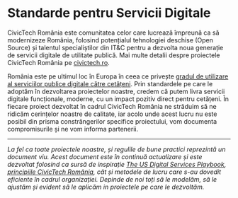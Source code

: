 # Standarde pentru Servicii Digitale

CivicTech România este comunitatea celor care lucrează împreună ca să modernizeze România, folosind potențialul tehnologiei deschise (Open Source) și talentul specialiștilor din IT&C pentru a dezvolta noua generație de servicii digitale de utilitate publică. Mai multe detalii despre proiectele CivicTech România pe [civictech.ro](https://civictech.ro/).

România este pe ultimul loc în Europa în ceea ce privește [gradul de utilizare al serviciilor publice digitale către cetățeni](http://bit.ly/2rpJXPR). Prin standardele pe care le adoptăm în dezvoltarea proiectelor noastre, credem că putem livra servicii digitale funcționale, moderne, cu un impact pozitiv direct pentru cetățeni. În fiecare proiect dezvoltat în cadrul CivicTech România ne străduim să ne ridicăm cerințelor noastre de calitate, iar acolo unde acest lucru nu este posibil din prisma constrângerilor specifice proiectului, vom documenta compromisurile și ne vom informa partenerii.

***
*La fel ca toate proiectele noastre, și regulile de bune practici reprezintă un document viu. Acest document este în continuă actualizare și este dezvoltat folosind ca sursă de inspirație [The US Digital Services Playbook](https://playbook.cio.gov/), [principiile CivicTech România](https://civictech.ro/cine-suntem#principii), cât și metodele de lucru care s-au dovedit eficiente în cadrul organizației. Depinde de noi toți să le modelăm, să le ajustăm și evident să le aplicăm in proiectele pe care le dezvoltăm.*

